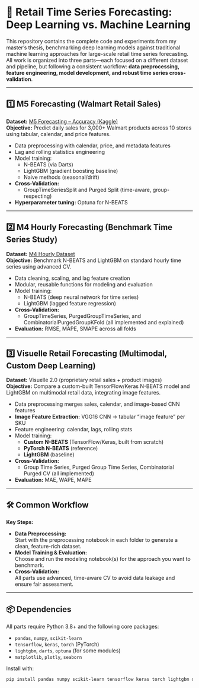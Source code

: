 # 🧠 Retail Time Series Forecasting: Deep Learning vs. Machine Learning

This repository contains the complete code and experiments from my master’s thesis, benchmarking deep learning models against traditional machine learning approaches for large-scale retail time series forecasting.  
All work is organized into three parts—each focused on a different dataset and pipeline, but following a consistent workflow: **data preprocessing, feature engineering, model development, and robust time series cross-validation**.

---

## 1️⃣ M5 Forecasting (Walmart Retail Sales)

**Dataset:** [M5 Forecasting – Accuracy (Kaggle)](https://www.kaggle.com/competitions/m5-forecasting-accuracy)  
**Objective:** Predict daily sales for 3,000+ Walmart products across 10 stores using tabular, calendar, and price features.

- Data preprocessing with calendar, price, and metadata features
- Lag and rolling statistics engineering
- Model training:
  - N-BEATS (via Darts)
  - LightGBM (gradient boosting baseline)
  - Naive methods (seasonal/drift)
- **Cross-Validation:**
  - GroupTimeSeriesSplit and Purged Split (time-aware, group-respecting)
- **Hyperparameter tuning:** Optuna for N-BEATS

---

## 2️⃣ M4 Hourly Forecasting (Benchmark Time Series Study)

**Dataset:** [M4 Hourly Dataset](https://github.com/Mcompetitions/M4-methods)  
**Objective:** Benchmark N-BEATS and LightGBM on standard hourly time series using advanced CV.

- Data cleaning, scaling, and lag feature creation
- Modular, reusable functions for modeling and evaluation
- Model training:
  - N-BEATS (deep neural network for time series)
  - LightGBM (lagged feature regression)
- **Cross-Validation:**
  - GroupTimeSeries, PurgedGroupTimeSeries, and CombinatorialPurgedGroupKFold (all implemented and explained)
- **Evaluation:** RMSE, MAPE, SMAPE across all folds

---

## 3️⃣ Visuelle Retail Forecasting (Multimodal, Custom Deep Learning)

**Dataset:** Visuelle 2.0 (proprietary retail sales + product images)  
**Objective:** Compare a custom-built TensorFlow/Keras N-BEATS model and LightGBM on multimodal retail data, integrating image features.

- Data preprocessing merges sales, calendar, and image-based CNN features
- **Image Feature Extraction:** VGG16 CNN → tabular “image feature” per SKU
- Feature engineering: calendar, lags, rolling stats
- Model training:
  - **Custom N-BEATS** (TensorFlow/Keras, built from scratch)
  - **PyTorch N-BEATS** (reference)
  - **LightGBM** (baseline)
- **Cross-Validation:**
  - Group Time Series, Purged Group Time Series, Combinatorial Purged CV (all implemented)
- **Evaluation:** MAE, WAPE, MAPE

---

## 🛠️ Common Workflow

**Key Steps:**
- **Data Preprocessing:**  
  Start with the preprocessing notebook in each folder to generate a clean, feature-rich dataset.
- **Model Training & Evaluation:**  
  Choose and run the modeling notebook(s) for the approach you want to benchmark.
- **Cross-Validation:**  
  All parts use advanced, time-aware CV to avoid data leakage and ensure fair assessment.

---

## 📦 Dependencies

All parts require Python 3.8+ and the following core packages:

- `pandas`, `numpy`, `scikit-learn`
- `tensorflow`, `keras`, `torch` (PyTorch)
- `lightgbm`, `darts`, `optuna` (for some modules)
- `matplotlib`, `plotly`, `seaborn`

Install with:
```bash
pip install pandas numpy scikit-learn tensorflow keras torch lightgbm darts optuna matplotlib plotly seaborn
